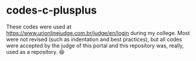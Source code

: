 # codes-c-plusplus
These codes were used at https://www.urionlinejudge.com.br/judge/en/login during my college. Most were not revised (such as indentation and best practices), but all codes were accepted by the judge of this portal and this repository was, really, used as a repository. :laughing:
